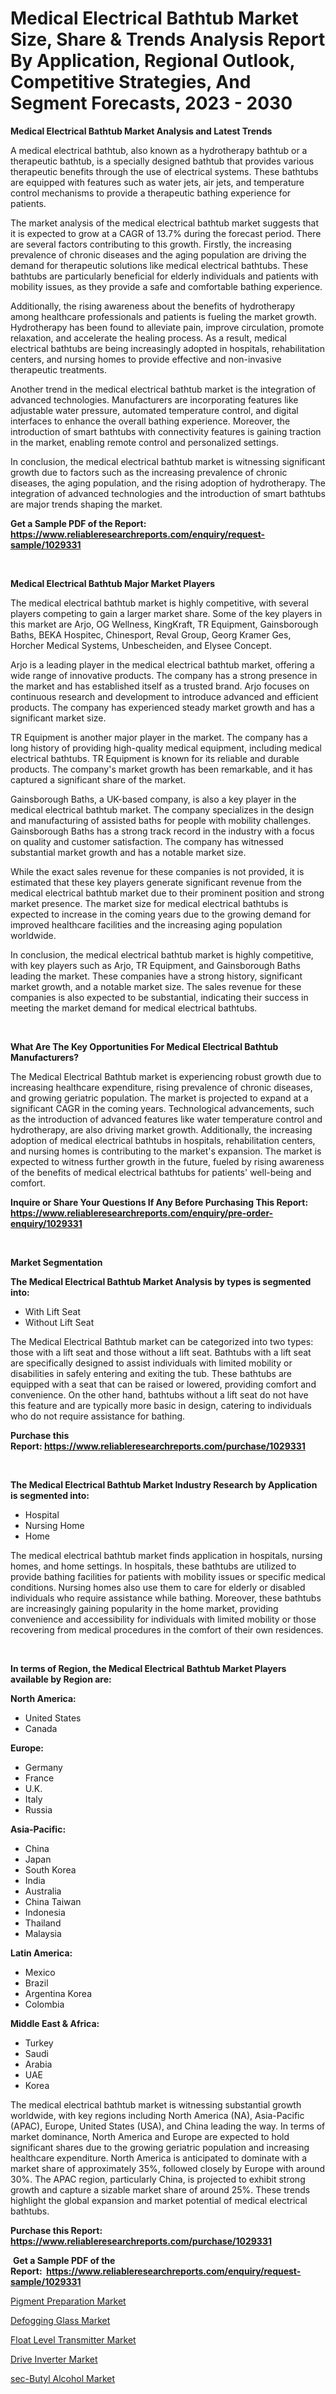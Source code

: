 <p><h1>Medical Electrical Bathtub Market Size, Share & Trends Analysis Report By Application, Regional Outlook, Competitive Strategies, And Segment Forecasts, 2023 - 2030</h1></p><p><strong>Medical Electrical Bathtub Market Analysis and Latest Trends</strong></p>
<p><p>A medical electrical bathtub, also known as a hydrotherapy bathtub or a therapeutic bathtub, is a specially designed bathtub that provides various therapeutic benefits through the use of electrical systems. These bathtubs are equipped with features such as water jets, air jets, and temperature control mechanisms to provide a therapeutic bathing experience for patients.</p><p>The market analysis of the medical electrical bathtub market suggests that it is expected to grow at a CAGR of 13.7% during the forecast period. There are several factors contributing to this growth. Firstly, the increasing prevalence of chronic diseases and the aging population are driving the demand for therapeutic solutions like medical electrical bathtubs. These bathtubs are particularly beneficial for elderly individuals and patients with mobility issues, as they provide a safe and comfortable bathing experience.</p><p>Additionally, the rising awareness about the benefits of hydrotherapy among healthcare professionals and patients is fueling the market growth. Hydrotherapy has been found to alleviate pain, improve circulation, promote relaxation, and accelerate the healing process. As a result, medical electrical bathtubs are being increasingly adopted in hospitals, rehabilitation centers, and nursing homes to provide effective and non-invasive therapeutic treatments.</p><p>Another trend in the medical electrical bathtub market is the integration of advanced technologies. Manufacturers are incorporating features like adjustable water pressure, automated temperature control, and digital interfaces to enhance the overall bathing experience. Moreover, the introduction of smart bathtubs with connectivity features is gaining traction in the market, enabling remote control and personalized settings.</p><p>In conclusion, the medical electrical bathtub market is witnessing significant growth due to factors such as the increasing prevalence of chronic diseases, the aging population, and the rising adoption of hydrotherapy. The integration of advanced technologies and the introduction of smart bathtubs are major trends shaping the market.</p></p>
<p><strong>Get a Sample PDF of the Report:&nbsp; <a href="https://www.reliableresearchreports.com/enquiry/request-sample/1029331">https://www.reliableresearchreports.com/enquiry/request-sample/1029331</a></strong></p>
<p>&nbsp;</p>
<p><strong>Medical Electrical Bathtub Major Market Players</strong></p>
<p><p>The medical electrical bathtub market is highly competitive, with several players competing to gain a larger market share. Some of the key players in this market are Arjo, OG Wellness, KingKraft, TR Equipment, Gainsborough Baths, BEKA Hospitec, Chinesport, Reval Group, Georg Kramer Ges, Horcher Medical Systems, Unbescheiden, and Elysee Concept.</p><p>Arjo is a leading player in the medical electrical bathtub market, offering a wide range of innovative products. The company has a strong presence in the market and has established itself as a trusted brand. Arjo focuses on continuous research and development to introduce advanced and efficient products. The company has experienced steady market growth and has a significant market size.</p><p>TR Equipment is another major player in the market. The company has a long history of providing high-quality medical equipment, including medical electrical bathtubs. TR Equipment is known for its reliable and durable products. The company's market growth has been remarkable, and it has captured a significant share of the market.</p><p>Gainsborough Baths, a UK-based company, is also a key player in the medical electrical bathtub market. The company specializes in the design and manufacturing of assisted baths for people with mobility challenges. Gainsborough Baths has a strong track record in the industry with a focus on quality and customer satisfaction. The company has witnessed substantial market growth and has a notable market size.</p><p>While the exact sales revenue for these companies is not provided, it is estimated that these key players generate significant revenue from the medical electrical bathtub market due to their prominent position and strong market presence. The market size for medical electrical bathtubs is expected to increase in the coming years due to the growing demand for improved healthcare facilities and the increasing aging population worldwide.</p><p>In conclusion, the medical electrical bathtub market is highly competitive, with key players such as Arjo, TR Equipment, and Gainsborough Baths leading the market. These companies have a strong history, significant market growth, and a notable market size. The sales revenue for these companies is also expected to be substantial, indicating their success in meeting the market demand for medical electrical bathtubs.</p></p>
<p>&nbsp;</p>
<p><strong>What Are The Key Opportunities For Medical Electrical Bathtub Manufacturers?</strong></p>
<p><p>The Medical Electrical Bathtub market is experiencing robust growth due to increasing healthcare expenditure, rising prevalence of chronic diseases, and growing geriatric population. The market is projected to expand at a significant CAGR in the coming years. Technological advancements, such as the introduction of advanced features like water temperature control and hydrotherapy, are also driving market growth. Additionally, the increasing adoption of medical electrical bathtubs in hospitals, rehabilitation centers, and nursing homes is contributing to the market's expansion. The market is expected to witness further growth in the future, fueled by rising awareness of the benefits of medical electrical bathtubs for patients' well-being and comfort.</p></p>
<p><strong>Inquire or Share Your Questions If Any Before Purchasing This Report: <a href="https://www.reliableresearchreports.com/enquiry/pre-order-enquiry/1029331">https://www.reliableresearchreports.com/enquiry/pre-order-enquiry/1029331</a></strong></p>
<p>&nbsp;</p>
<p><strong>Market Segmentation</strong></p>
<p><strong>The Medical Electrical Bathtub Market Analysis by types is segmented into:</strong></p>
<p><ul><li>With Lift Seat</li><li>Without Lift Seat</li></ul></p>
<p><p>The Medical Electrical Bathtub market can be categorized into two types: those with a lift seat and those without a lift seat. Bathtubs with a lift seat are specifically designed to assist individuals with limited mobility or disabilities in safely entering and exiting the tub. These bathtubs are equipped with a seat that can be raised or lowered, providing comfort and convenience. On the other hand, bathtubs without a lift seat do not have this feature and are typically more basic in design, catering to individuals who do not require assistance for bathing.</p></p>
<p><strong>Purchase this Report:&nbsp;<a href="https://www.reliableresearchreports.com/purchase/1029331">https://www.reliableresearchreports.com/purchase/1029331</a></strong></p>
<p>&nbsp;</p>
<p><strong>The Medical Electrical Bathtub Market Industry Research by Application is segmented into:</strong></p>
<p><ul><li>Hospital</li><li>Nursing Home</li><li>Home</li></ul></p>
<p><p>The medical electrical bathtub market finds application in hospitals, nursing homes, and home settings. In hospitals, these bathtubs are utilized to provide bathing facilities for patients with mobility issues or specific medical conditions. Nursing homes also use them to care for elderly or disabled individuals who require assistance while bathing. Moreover, these bathtubs are increasingly gaining popularity in the home market, providing convenience and accessibility for individuals with limited mobility or those recovering from medical procedures in the comfort of their own residences.</p></p>
<p>&nbsp;</p>
<p><strong>In terms of Region, the Medical Electrical Bathtub Market Players available by Region are:</strong></p>
<p>
    <p> <strong> North America: </strong>
        <ul>
            <li>United States</li>
            <li>Canada</li>
        </ul>
        </p> 
    <p> <strong> Europe: </strong>
        <ul>
            <li>Germany</li>
            <li>France</li>
            <li>U.K.</li>
            <li>Italy</li>
            <li>Russia</li>
        </ul>
        </p> 
    <p> <strong> Asia-Pacific: </strong>
        <ul>
            <li>China</li>
            <li>Japan</li>
            <li>South Korea</li>
            <li>India</li>
            <li>Australia</li>
            <li>China Taiwan</li>
            <li>Indonesia</li>
            <li>Thailand</li>
            <li>Malaysia</li>
        </ul>
        </p> 
    <p> <strong> Latin America: </strong>
        <ul>
            <li>Mexico</li>
            <li>Brazil</li>
            <li>Argentina Korea</li>
            <li>Colombia</li>
        </ul>
        </p> 
    <p> <strong> Middle East & Africa: </strong>
        <ul>
            <li>Turkey</li>
            <li>Saudi</li>
            <li>Arabia</li>
            <li>UAE</li>
            <li>Korea</li>
        </ul>
    </p>
    </p>
<p><p>The medical electrical bathtub market is witnessing substantial growth worldwide, with key regions including North America (NA), Asia-Pacific (APAC), Europe, United States (USA), and China leading the way. In terms of market dominance, North America and Europe are expected to hold significant shares due to the growing geriatric population and increasing healthcare expenditure. North America is anticipated to dominate with a market share of approximately 35%, followed closely by Europe with around 30%. The APAC region, particularly China, is projected to exhibit strong growth and capture a sizable market share of around 25%. These trends highlight the global expansion and market potential of medical electrical bathtubs.</p></p>
<p><strong>Purchase this Report: <a href="https://www.reliableresearchreports.com/purchase/1029331">https://www.reliableresearchreports.com/purchase/1029331</a></strong></p>
<p>&nbsp;<strong>Get a Sample PDF of the Report:&nbsp;&nbsp;<a href="https://www.reliableresearchreports.com/enquiry/request-sample/1029331">https://www.reliableresearchreports.com/enquiry/request-sample/1029331</a></strong></p>
<p><strong></strong></p>
<p><p><a href="https://www.linkedin.com/pulse/pigment-preparation-market-size-share-global-analysis-report-81she/">Pigment Preparation Market</a></p><p><a href="https://issuu.com/reportprime-2/docs/defogging-glass-market-size-2030.pptx?fr=xKAE9_zU1NQ">Defogging Glass Market</a></p><p><a href="https://www.reportprime.com/float-level-transmitter-r2738">Float Level Transmitter Market</a></p><p><a href="https://www.reportprime.com/drive-inverter-r2740">Drive Inverter Market</a></p><p><a href="https://issuu.com/reportprime-2/docs/sec-butyl-alcohol-market-size-2030.pptx?fr=xKAE9_zU1NQ">sec-Butyl Alcohol Market</a></p></p>